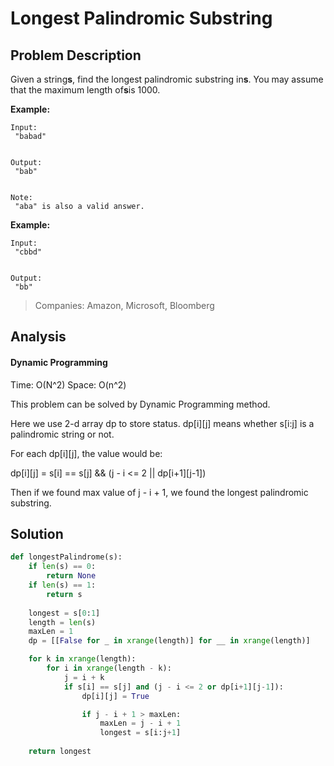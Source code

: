 # Longest Palindromic Substring

## Problem Description

Given a string**s**, find the longest palindromic substring in**s**. You may assume that the maximum length of**s**is 1000.

**Example:**

```
Input:
 "babad"


Output:
 "bab"


Note:
 "aba" is also a valid answer.
```

**Example:**

```
Input:
 "cbbd"


Output:
 "bb"
```

> Companies: Amazon, Microsoft, Bloomberg

## Analysis

#### Dynamic Programming

Time: O\(N^2\) Space: O\(n^2\)

This problem can be solved by Dynamic Programming method.

Here we use 2-d array dp to store status. dp\[i\]\[j\] means whether s\[i:j\] is a palindromic string or not.

For each dp\[i\]\[j\], the value would be:

dp\[i\]\[j\] = s\[i\] == s\[j\] && \(j - i &lt;= 2 \|\| dp\[i+1\]\[j-1\]\)

Then if we found max value of j - i + 1, we found the longest palindromic substring.

## Solution

```py
def longestPalindrome(s):
    if len(s) == 0:
        return None
    if len(s) == 1:
        return s
    
    longest = s[0:1]
    length = len(s)
    maxLen = 1
    dp = [[False for _ in xrange(length)] for __ in xrange(length)]

    for k in xrange(length):
        for i in xrange(length - k):
            j = i + k
            if s[i] == s[j] and (j - i <= 2 or dp[i+1][j-1]):
                dp[i][j] = True

                if j - i + 1 > maxLen:
                    maxLen = j - i + 1
                    longest = s[i:j+1]
    
    return longest
```



